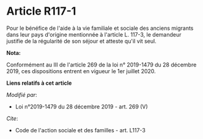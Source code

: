 # Article R117-1

Pour le bénéfice de        l'aide à la vie familiale et sociale des anciens migrants dans leur pays d'origine mentionnée à
l'article L. 117-3, le demandeur justifie de la régularité de son séjour et atteste qu'il vit seul.

**Nota:**

Conformément au III de l'article 269 de la loi n° 2019-1479 du 28 décembre 2019, ces dispositions entrent en vigueur le 1er
juillet 2020.

**Liens relatifs à cet article**

_Modifié par_:

  - Loi n°2019-1479 du 28 décembre 2019 - art. 269 (V)

_Cite_:

  - Code de l'action sociale et des familles - art. L117-3
